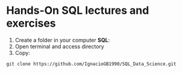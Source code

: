 # Hands-On SQL lectures and exercises


1. Create a folder in your computer **SQL**:
2. Open terminal and access directory
3. Copy:
~~~
git clone https://github.com/IgnacioGB1990/SQL_Data_Science.git
~~~
